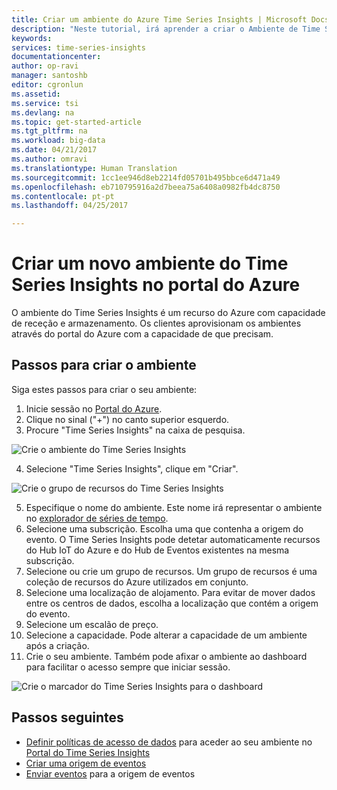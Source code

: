 ```yaml
---
title: Criar um ambiente do Azure Time Series Insights | Microsoft Docs
description: "Neste tutorial, irá aprender a criar o Ambiente de Time Series, ligá-lo a uma origem de evento e está preparado para analisar os dados de evento em minutos."
keywords: 
services: time-series-insights
documentationcenter: 
author: op-ravi
manager: santoshb
editor: cgronlun
ms.assetid: 
ms.service: tsi
ms.devlang: na
ms.topic: get-started-article
ms.tgt_pltfrm: na
ms.workload: big-data
ms.date: 04/21/2017
ms.author: omravi
ms.translationtype: Human Translation
ms.sourcegitcommit: 1cc1ee946d8eb2214fd05701b495bbce6d471a49
ms.openlocfilehash: eb710795916a2d7beea75a6408a0982fb4dc8750
ms.contentlocale: pt-pt
ms.lasthandoff: 04/25/2017

---
```


# <a name="create-a-new-time-series-insights-environment-in-the-azure-portal"></a>Criar um novo ambiente do Time Series Insights no portal do Azure

O ambiente do Time Series Insights é um recurso do Azure com capacidade de receção e armazenamento. Os clientes aprovisionam os ambientes através do portal do Azure com a capacidade de que precisam.

## <a name="steps-to-create-the-environment"></a>Passos para criar o ambiente

Siga estes passos para criar o seu ambiente:

1.  Inicie sessão no [Portal do Azure](https://portal.azure.com).
2.  Clique no sinal ("+") no canto superior esquerdo.
3.  Procure "Time Series Insights" na caixa de pesquisa.

  ![Crie o ambiente do Time Series Insights](media/get-started/getstarted-create-environment1.png)

4.  Selecione "Time Series Insights", clique em "Criar".

  ![Crie o grupo de recursos do Time Series Insights](media/get-started/getstarted-create-environment2.png)

5.  Especifique o nome do ambiente. Este nome irá representar o ambiente no [explorador de séries de tempo](https://insights.timeseries.azure.com).
6.  Selecione uma subscrição. Escolha uma que contenha a origem do evento. O Time Series Insights pode detetar automaticamente recursos do Hub IoT do Azure e do Hub de Eventos existentes na mesma subscrição.
7.  Selecione ou crie um grupo de recursos. Um grupo de recursos é uma coleção de recursos do Azure utilizados em conjunto.
8.  Selecione uma localização de alojamento. Para evitar de mover dados entre os centros de dados, escolha a localização que contém a origem do evento.
9.  Selecione um escalão de preço.
10. Selecione a capacidade. Pode alterar a capacidade de um ambiente após a criação.
11. Crie o seu ambiente. Também pode afixar o ambiente ao dashboard para facilitar o acesso sempre que iniciar sessão.

  ![Crie o marcador do Time Series Insights para o dashboard](media/get-started/getstarted-create-environment3.png)

## <a name="next-steps"></a>Passos seguintes

* [Definir políticas de acesso de dados](time-series-insights-data-access.md) para aceder ao seu ambiente no [Portal do Time Series Insights](https://insights.timeseries.azure.com)
* [Criar uma origem de eventos](time-series-insights-add-event-source.md)
* [Enviar eventos](time-series-insights-send-events.md) para a origem de eventos

